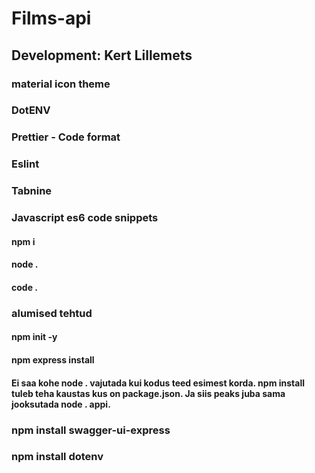 # Films-api

## Development: Kert Lillemets

### material icon theme
### DotENV
### Prettier - Code format
### Eslint
### Tabnine
### Javascript es6 code snippets

#### npm i
#### node .
#### code .
### alumised tehtud
#### npm init -y
#### npm express install



#### Ei saa kohe node . vajutada kui kodus teed esimest korda. npm install tuleb teha kaustas kus on package.json. Ja siis peaks juba sama jooksutada node . appi.

### npm install swagger-ui-express
### npm install dotenv
